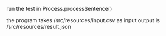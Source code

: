 run the test in Process.processSentence()

the program takes /src/resources/input.csv as input
output is /src/resources/result.json
